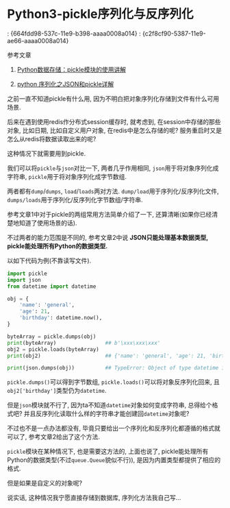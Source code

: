 # Python3-pickle序列化与反序列化

<!key!>: {664fdd98-537c-11e9-b398-aaaa0008a014}

<!link!>: {c2f8cf90-5387-11e9-ae66-aaaa0008a014}

参考文章

1. [Python数据存储：pickle模块的使用讲解](https://www.cnblogs.com/fmgao-technology/p/9078918.html)

2. [python 序列化之JSON和pickle详解](https://www.cnblogs.com/tkqasn/p/6005025.html)

之前一直不知道pickle有什么用, 因为不明白把对象序列化存储到文件有什么可用场景.

后来在遇到使用redis作分布式session缓存时, 就考虑到, 在session中存储的那些对象, 比如日期, 比如自定义用户对象, 在redis中是怎么存储的呢? 服务重启时又是怎么从redis将数据读取出来的呢?

这种情况下就需要用到pickle.

我们可以将`pickle`与`json`对比一下, 两者几乎作用相同, `json`用于将对象序列化成字符串, `pickle`用于将对象序列化成字节数组. 

两者都有`dump`/`dumps`, `load`/`loads`两对方法. `dump/load`用于序列化/反序列化文件, `dumps/loads`用于序列化/反序列化字节数组/字符串.

参考文章1中对于pickle的两组常用方法简单介绍了一下, 还算清晰(如果你已经清楚地知道了使用场景的话).

不过两者的能力范围是不同的, 参考文章2中说 **JSON只能处理基本数据类型, pickle能处理所有Python的数据类型.**

以如下代码为例(不靠读写文件).

```py
import pickle
import json
from datetime import datetime

obj = {
    'name': 'general',
    'age': 21,
    'birthday': datetime.now(),
}

byteArray = pickle.dumps(obj)
print(byteArray)                ## b'\xxx\xxx\xxx'
obj2 = pickle.loads(byteArray)
print(obj2)                     ## {'name': 'general', 'age': 21, 'birthday': datetime.datetime(2019, 3, 31, 15, 10, 11, 526594)}

print(json.dumps(obj))          ## TypeError: Object of type datetime is not JSON serializable
```

`pickle.dumps()`可以得到字节数组, `pickle.loads()`可以将对象反序列化回来, 且`obj2['birthday']`类型仍为`datetime`.

但是`json`模块就不行了, 因为ta不知道`datetime`对象如何变成字符串, 总得给个格式吧? 并且反序列化读取什么样的字符串才能创建回`datetime`对象呢?

不过也不是一点办法都没有, 毕竟只要给出一个序列化和反序列化都遵循的格式就可以了, 参考文章2给出了这个方法.

`pickle`模块在某种情况下, 也是需要这方法的, 上面也说了, pickle能处理所有Python的数据类型(不过`queue.Queue`貌似不行)), 是因为内置类型都提供了相应的格式. 

但是如果是自定义的对象呢?

说实话, 这种情况我宁愿直接存储到数据库, 序列化方法我自己写...
